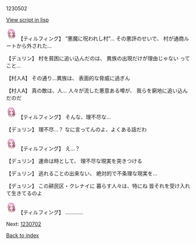 1230502

[View script in lisp](../scripts/1230502.txt)

<img src="../images/units/101411.png" alt="101411.png" height="34"/>
【ティルフィング】
“悪魔に呪われし村”…
その悪評のせいで、
村が通商ルートから外された…

【デュリン】
村を貧困に追い込んだのは、
異族の出現だけが理由じゃない
ってこと…

【村人A】
その通り…異族は、
表面的な脅威に過ぎん

【村人A】
真の敵は、人…
人々が流した悪意ある噂が、
我らを窮地に追い込んだのだ

<img src="../images/units/101411.png" alt="101411.png" height="34"/>
【ティルフィング】
そんな、理不尽な…

【デュリン】
理不尽…？
なに言ってんのよ、よくある話だわ

<img src="../images/units/101411.png" alt="101411.png" height="34"/>
【ティルフィング】
え…？

【デュリン】
運命は時として、
理不尽な現実を突きつける

【デュリン】
逃れることの出来ない、
絶対的で不条理な現実を…

【デュリン】
この耕民区・クレナイに
暮らす人々は、特にね
皆それを受け入れて生きてるのよ

<img src="../images/units/101411.png" alt="101411.png" height="34"/>
【ティルフィング】
…………

Next: [1230702](1230702.md)

[Back to index](index.md)
